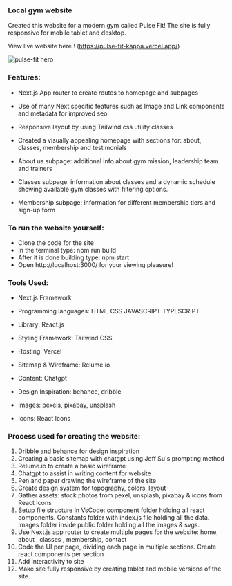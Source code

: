 ### Local gym website

Created this website for a modern gym called Pulse Fit! The site is fully responsive for mobile tablet and desktop. 

View live website here ! (https://pulse-fit-kappa.vercel.app/)

![pulse-fit hero](https://github.com/user-attachments/assets/86a0f1b1-1cff-4e83-8693-d14699ea5bc7)

### Features:

* Next.js App router to create routes to homepage and subpages
* Use of many Next specific features such as Image and Link components and metadata for improved seo
* Responsive layout by using Tailwind.css utility classes

* Created a visually appealing homepage with sections for: about, classes, membership and testimonials
* About us subpage: additional info about gym mission, leadership team and trainers
* Classes subpage: information about classes and a dynamic schedule showing available gym classes with filtering options.
* Membership subpage:  information for different membership tiers and sign-up form

### To run the website yourself:

* Clone the code for the site
* In the terminal type: npm run build
* After it is done building type: npm start
* Open http://localhost:3000/ for your viewing pleasure!
  
### Tools Used:

* Next.js Framework
* Programming languages: HTML CSS JAVASCRIPT TYPESCRIPT
* Library: React.js
* Styling Framework: Tailwind CSS
* Hosting: Vercel
  
* Sitemap & Wireframe: Relume.io
* Content: Chatgpt
* Design Inspiration: behance, dribble
* Images: pexels, pixabay, unsplash
* Icons: React Icons
  
### Process used for creating the website:
1. Dribble and behance for design inspiration
2. Creating a basic sitemap with chatgpt using Jeff Su's prompting method
3. Relume.io to create a basic wireframe
4. Chatgpt to assist in writing content for website
5. Pen and paper drawing the wireframe of the site
6. Create design system for topography, colors, layout
7. Gather assets: stock photos from pexel, unsplash, pixabay & icons from React Icons
8. Setup file structure in VsCode: component folder holding all react components. Constants folder with index.js file holding all the data. Images folder inside public folder holding all the images & svgs.
9. Use Next.js app router to create multiple pages for the website: home, about , classes , membership, contact
10. Code the UI per page, dividing each page in multiple sections. Create react components per section
11. Add interactivity to site
12. Make site fully responsive by creating tablet and mobile versions of the site.
